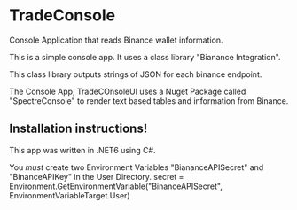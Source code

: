 # TradeConsole
Console Application that reads Binance wallet information. 

This is a simple console app. It uses a class library "Bianance Integration". 

This class library outputs strings of JSON for each binance endpoint. 

The Console App, TradeCOnsoleUI uses a Nuget Package called "SpectreConsole" to render text based tables and information from Binance.



## Installation instructions!

This app was written in .NET6 using C#.

You *must* create two Environment Variables "BiananceAPISecret" and "BinanceAPIKey" in the User Directory.
secret = Environment.GetEnvironmentVariable("BinanceAPISecret", EnvironmentVariableTarget.User)
